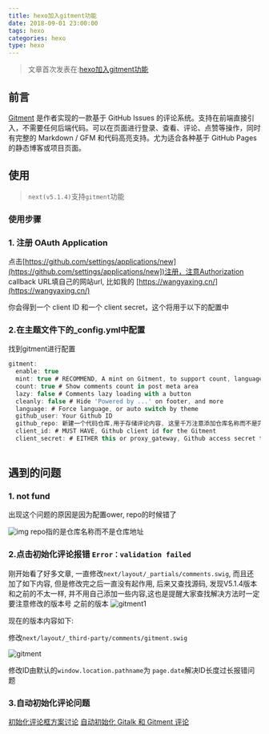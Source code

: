 ```yaml
---
title: hexo加入gitment功能
date: 2018-09-01 23:00:00
tags: hexo
categories: hexo
type: hexo
---
```

> 文章首次发表在:[hexo加入gitment功能](https://github.com/funnycoderstar/funnycoderstar/issues/9)

## 前言
[Gitment](https://github.com/imsun/gitment) 是作者实现的一款基于 GitHub Issues 的评论系统。支持在前端直接引入，不需要任何后端代码。可以在页面进行登录、查看、评论、点赞等操作，同时有完整的 Markdown / GFM 和代码高亮支持。尤为适合各种基于 GitHub Pages 的静态博客或项目页面。

<!--more-->
## 使用
> `next(v5.1.4)`支持`gitment`功能

### 使用步骤
### 1.  注册 OAuth Application
点击[https://github.com/settings/applications/new](https://github.com/settings/applications/new])注册，注意Authorization callback URL填自己的网站url, 比如我的 [https://wangyaxing.cn/](https://wangyaxing.cn/)

你会得到一个 client ID 和一个 client secret，这个将用于以下的配置中

### 2.在主题文件下的_config.yml中配置
找到gitment进行配置
```js
gitment:
  enable: true
  mint: true # RECOMMEND, A mint on Gitment, to support count, language and proxy_gateway
  count: true # Show comments count in post meta area
  lazy: false # Comments lazy loading with a button
  cleanly: false # Hide 'Powered by ...' on footer, and more
  language: # Force language, or auto switch by theme
  github_user: Your Github ID
  github_repo: 新建一个代码仓库,用于存储评论内容, 这里千万注意添加仓库名称而不是完整地址
  client_id: # MUST HAVE, Github client id for the Gitment
  client_secret: # EITHER this or proxy_gateway, Github access secret token for the Gitment
 
```
##  遇到的问题
### 1. not fund
出现这个问题的原因是因为配置ower, repo的时候错了

![img](https://cdn.suisuijiang.com/ImageMessage/5adad39555703565e79040fa_1536070957901.png?width=588&height=306&imageView2/3/w/537/h/279)
repo指的是仓库名称而不是仓库地址

### 2.点击初始化评论报错 `Error：validation failed`

刚开始看了好多文章, 一直修改`next/layout/_partials/comments.swig`, 而且还加了如下内容, 但是修改完之后一直没有起作用, 后来又查找源码, 发现V5.1.4版本和之前的不太一样, 并不用自己添加一些内容,这也是提醒大家查找解决方法时一定要注意修改的版本号
之前的版本
![gitment1](https://cdn.suisuijiang.com/ImageMessage/5adad39555703565e79040fa_1536073465579.png)

现在的版本内容如下:

修改`next/layout/_third-party/comments/gitment.swig`

![gitment](https://cdn.suisuijiang.com/ImageMessage/5adad39555703565e79040fa_1536073115006.png?width=1984&height=806)

修改ID由默认的`window.location.pathname`为 `page.date`解决ID长度过长报错问题
### 3.自动初始化评论问题
[初始化评论框方案讨论](https://github.com/imsun/gitment/issues/8)
[自动初始化 Gitalk 和 Gitment 评论](https://draveness.me/git-comments-initialize)